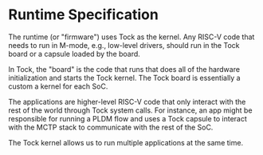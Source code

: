 # Runtime Specification

The runtime (or "firmware") uses Tock as the kernel. Any RISC-V code that needs to run in M-mode, e.g., low-level drivers, should run in the Tock board or a capsule loaded by the board.

In Tock, the "board" is the code that runs that does all of the hardware initialization and starts the Tock kernel. The Tock board is essentially a custom a kernel for each SoC.

The applications are higher-level RISC-V code that only interact with the rest of the world through Tock system calls. For instance, an app might be responsible for running a PLDM flow and uses a Tock capsule to interact with the MCTP stack to communicate with the rest of the SoC.

The Tock kernel allows us to run multiple applications at the same time.
